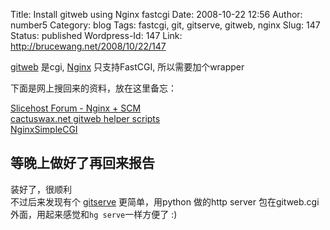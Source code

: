 Title: Install gitweb using Nginx fastcgi
Date: 2008-10-22 12:56
Author: number5
Category: blog
Tags: fastcgi, git, gitserve, gitweb, nginx
Slug: 147
Status: published
Wordpress-Id: 147
Link: http://brucewang.net/2008/10/22/147

[gitweb](http://git.or.cz/gitwiki/Gitweb) 是cgi,
[Nginx](http://wiki.codemongers.com/Main "powerful lightweight httpd server")
只支持FastCGI, 所以需要加个wrapper

下面是网上搜回来的资料，放在这里备忘：

[Slicehost Forum - Nginx +
SCM](http://forum.slicehost.com/comments.php?DiscussionID=1144)  
[cactuswax.net gitweb helper scripts  
](http://code.cactuswax.net/git/?p=gitweb.git)[NginxSimpleCGI](http://wiki.codemongers.com/NginxSimpleCGI)

等晚上做好了再回来报告  
------------------------  
装好了，很顺利  
不过后来发现有个 [gitserve](http://pypi.python.org/pypi/gitserve/0.2.0)
更简单，用python 做的http server
包在gitweb.cgi外面，用起来感觉和`hg serve`一样方便了 :)
